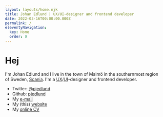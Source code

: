 ```yaml
---
layout: layouts/home.njk
title: Johan Edlund | UX/UI-designer and frontend developer
date: 2022-03-16T00:00:00.000Z
permalink: /
eleventyNavigation:
  key: Home
  order: 0
---
```

# Hej

<div class="h-card" rel="author">

<p class="p-note">I'm <span class="p-name"><span class="p-given-name">Johan</span> <span class="p-family-name">Edlund</span></span> and I live in the town of
<span class="p-locality" lang="sv">Malmö</span> in the southernmost region of <span class="p-country-name">Sweden</span>, <a href="https://en.wikipedia.org/wiki/Scania" class="p-region">Scania</a>. I'm a <abbr title="User Experience">UX</abbr>/<abbr title="User Interface">UI</abbr>-designer and frontend developer.</p>

<ul>
  <li>Twitter: <a href="https://twitter.com/pjedlund" rel="me">@pjedlund</a></li>
  <li>Github: <a href="https://github.com/pjedlund" rel="me">pjedlund</a></li>
  <li>My <a class="u-email" rel="me" href="mailto:hello@johanedlund.se">e-mail</a></li>
  <li>My (this) <a class="u-uid u-url" href="https://johanedlund.se">website</a></li>
  <li>My <a href="./cv">online CV</a></li>
</ul>

</div>